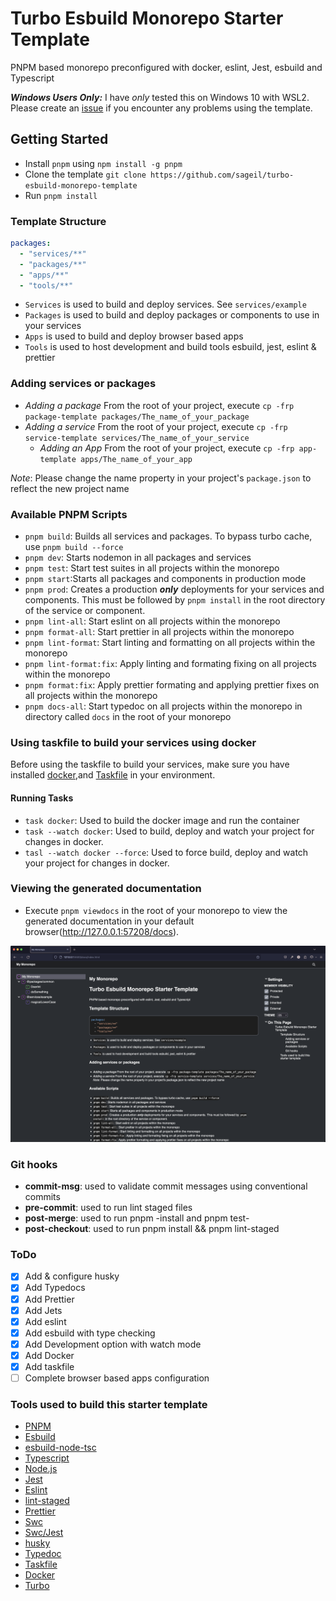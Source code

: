 # Turbo Esbuild Monorepo Starter Template

PNPM based monorepo preconfigured with docker, eslint, Jest, esbuild and Typescript

***Windows Users Only:***
I have *only* tested this on Windows 10 with WSL2. Please create an [issue](https://github.com/sageil/Turbo-esbuild-monorepo-starter-template/issues) if you encounter any problems using the template.
## Getting Started

- Install `pnpm` using `npm install -g pnpm` 
- Clone the template `git clone https://github.com/sageil/turbo-esbuild-monorepo-template`
- Run `pnpm install`

### Template Structure

```yaml
packages:
  - "services/**"
  - "packages/**"
  - "apps/**"
  - "tools/**"
```

- `Services` is used to build and deploy services. See `services/example`
- `Packages` is used to build and deploy packages or components to use in your services
- `Apps` is used to build and deploy browser based apps
- `Tools` is used to host development and build tools esbuild, jest, eslint & prettier

### Adding services or packages

- *Adding a package*
  From the root of your project, execute `cp -frp package-template packages/The_name_of_your_package`
- *Adding a service*
  From the root of your project, execute `cp -frp service-template services/The_name_of_your_service`
  - *Adding an App*
  From the root of your project, execute `cp -frp app-template apps/The_name_of_your_app`

*Note*: Please change the name property in your project's `package.json` to reflect the new project name

### Available PNPM Scripts

- `pnpm build`: Builds all services and packages. To bypass turbo cache, use `pnpm build --force`
- `pnpm dev`: Starts nodemon in all packages and services
- `pnpm test`: Start test suites in all projects within the monorepo
- `pnpm start`:Starts all packages and components in production mode
- `pnpm prod`: Creates a production ***only*** deployments for your services and components. This must be followed by `pnpm install` in the root directory of the service or component.
- `pnpm lint-all`: Start eslint on all projects within the monorepo
- `pnpm format-all`: Start prettier in all projects within the monorepo
- `pnpm lint-format`: Start linting and formatting on all projects within the monorepo
- `pnpm lint-format:fix`: Apply linting and formating fixing on all projects within the monorepo
- `pnpm format:fix`: Apply prettier formating and applying prettier fixes on all projects within the monorepo
- `pnpm docs-all`: Start typedoc on all projects within the monorepo in directory called `docs` in the root of your monorepo

### Using taskfile to build your services using docker

Before using the taskfile to build your services, make sure you have installed [docker](https://docs.docker.com),and [Taskfile](https://taskfile.dev) in your environment.

#### Running Tasks

- `task docker`: Used to build the docker image and run the container
- `task --watch docker`: Used to build, deploy and watch your project for changes in docker.
- `tasl --watch docker --force`: Used to force build, deploy and watch your project for changes in docker.

### Viewing the generated documentation
 - Execute `pnpm viewdocs` in the root of your monorepo to view the generated documentation in your default browser(http://127.0.0.1:57208/docs).
<p align="center">
  <img  src="assets/docs.png?raw=true">
</p>


### Git hooks

- **commit-msg**: used to validate commit messages using conventional commits
- **pre-commit**: used to run lint staged files
- **post-merge**: used to run pnpm -install and pnpm test-
- **post-checkout**: used to run pnpm install && pnpm lint-staged

### ToDo

- [x] Add & configure husky
- [x] Add Typedocs
- [x] Add Prettier
- [x] Add Jets
- [x] Add eslint
- [x] Add esbuild with type checking
- [x] Add Development option with watch mode
- [x] Add Docker
- [x] Add taskfile
- [ ] Complete browser based apps configuration

### Tools used to build this starter template

- [PNPM](https://pnpm.io)
- [Esbuild](https://github.com/evanw/esbuild)
- [esbuild-node-tsc](https://github.com/a7ul/esbuild-node-tsc)
- [Typescript](https://www.typescriptlang.org/)
- [Node.js](https://nodejs.org/en)
- [Jest](https://jestjs.io/)
- [Eslint](https://eslint.org/)
- [lint-staged](https://github.com/lint-staged/lint-staged)
- [Prettier](https://prettier.io/)
- [Swc](https://swc.rs/)
- [Swc/Jest](https://swc.rs/docs/usage/jest)
- [husky](https://typicode.github.io/husky/get-started.html)
- [Typedoc](https://typedoc.org/)
- [Taskfile](https://taskfile.dev)
- [Docker](https://www.docker.com)
- [Turbo](https://turbo.build)
